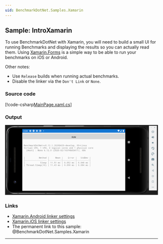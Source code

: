 ```yaml
---
uid: BenchmarkDotNet.Samples.Xamarin
---
```


## Sample: IntroXamarin

To use BenchmarkDotNet with Xamarin, you will need to build a small UI for running Benchmarks and displaying the results so you can actually read them.
Using [Xamarin.Forms](https://dotnet.microsoft.com/apps/xamarin/xamarin-forms) is a simple way to be able to run your benchmarks on iOS or Android.

Other notes:

* Use `Release` builds when running actual benchmarks.
* Disable the linker via the `Don't Link` or `None`.

### Source code

[!code-csharp[MainPage.xaml.cs](../../../samples/BenchmarkDotNet.Samples.Forms/MainPage.xaml.cs)]

### Output

![Xamarin Output](../../images/xamarin-screenshot.png)

### Links

* [Xamarin.Android linker settings](https://learn.microsoft.com/xamarin/android/deploy-test/linker#linker-behavior)
* [Xamarin.iOS linker settings](https://learn.microsoft.com/xamarin/ios/deploy-test/linker#dont-link)
* The permanent link to this sample: @BenchmarkDotNet.Samples.Xamarin

---